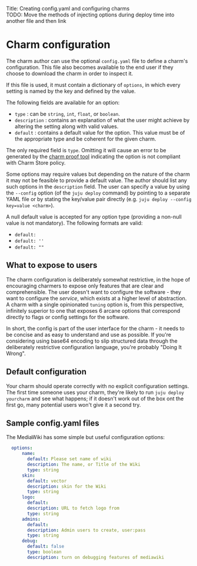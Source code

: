 Title: Creating config.yaml and configuring charms  
TODO:  Move the methods of injecting options during deploy time into another
         file and then link

# Charm configuration

The charm author can use the optional `config.yaml` file to define a charm's
configuration. This file also becomes available to the end user if they choose
to download the charm in order to inspect it.

If this file is used, it must contain a dictionary of `options`, in which every
setting is named by the key and defined by the value.

The following fields are available for an option:

 - `type` : can be `string`, `int`, `float`, or `boolean`.
 - `description` : contains an explanation of what the user might achieve by
  altering the setting along with valid values.
 - `default` : contains a default value for the option. This value must be of
  the appropriate type and be coherent for the given charm.

The only required field is `type`. Omitting it will cause an error to be
generated by the [charm proof tool](tools-charm-tools.html#proof) indicating
the option is not compliant with Charm Store policy.

Some options may require values but depending on the nature of the charm it may
not be feasible to provide a default value. The author should list any such
options in the `description` field. The user can specify a value by using the
`--config` option (of the `juju deploy` command) by pointing to a separate YAML
file or by stating the key/value pair directly (e.g.
`juju deploy --config key=value <charm>`).

A null default value is accepted for any option type (providing a non-null
value is not mandatory). The following formats are valid:

 - `default:`
 - `default: ''`
 - `default: ""`

## What to expose to users

The charm configuration is deliberately somewhat restrictive, in the hope of
encouraging charmers to expose only features that are clear and comprehensible.
The user doesn't want to configure the software - they want to configure the
_service_, which exists at a higher level of abstraction. A charm with a single
opinionated `tuning` option is, from this perspective, infinitely superior to
one that exposes 6 arcane options that correspond directly to flags or config
settings for the software.

In short, the config is part of the user interface for the charm - it needs to
be concise and as easy to understand and use as possible. If you're considering
using base64 encoding to slip structured data through the deliberately
restrictive configuration language, you're probably "Doing It Wrong".

## Default configuration

Your charm should operate correctly with no explicit configuration settings. The
first time someone uses your charm, they're likely to run `juju deploy
yourcharm` and see what happens; if it doesn't work out of the box ont the first
go, many potential users won't give it a second try.

## Sample config.yaml files

The MediaWiki has some simple but useful configuration options:

```yaml
  options:
      name:
        default: Please set name of wiki
        description: The name, or Title of the Wiki
        type: string
      skin:
        default: vector
        description: skin for the Wiki
        type: string
      logo:
        default:
        description: URL to fetch logo from
        type: string
      admins:
        default:
        description: Admin users to create, user:pass
        type: string
      debug:
        default: false
        type: boolean
        description: turn on debugging features of mediawiki
```
